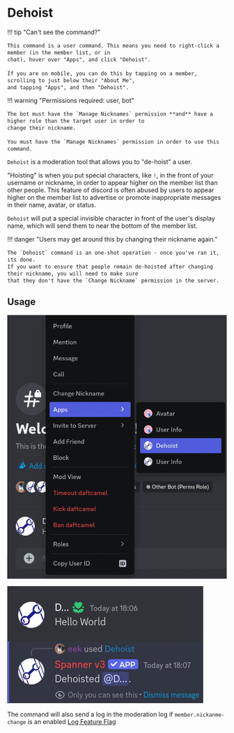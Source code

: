 # Dehoist

!!! tip "Can't see the command?"

    This command is a user command. This means you need to right-click a member (in the member list, or in
    chat), hover over "Apps", and click "Dehoist".

    If you are on mobile, you can do this by tapping on a member, scrolling to just below their "About Me",
    and tapping "Apps", and then "Dehoist".

!!! warning "Permissions required: user, bot"

    The bot must have the `Manage Nicknames` permission **and** have a higher role than the target user in order to
    change their nickname.

    You must have the `Manage Nicknames` permission in order to use this command.

`Dehoist` is a moderation tool that allows you to "de-hoist" a user.

"Hoisting" is when you put special characters, like `!`, in the front of your username or nickname, in order to 
appear higher on the member list than other people.
This feature of discord is often abused by users to appear higher on the member list to advertise or promote 
inappropriate messages in their name, avatar, or status.

`Dehoist` will put a special invisible character in front of the user's display name, which will send them to
near the bottom of the member list.

!!! danger "Users may get around this by changing their nickname again."

    The `Dehoist` command is an one-shot operation - once you've ran it, its done.
    If you want to ensure that people remain de-hoisted after changing their nickname, you will need to make sure
    that they don't have the `Change Nickname` permission in the server.

## Usage

![Find the "Dehoist" command under `User Context` -> `Apps` -> `Dehoist`](../../img/dehoist_location.webp)

![Example of the Dehoist command in action](../../img/dehoist_run.webp)

The command will also send a log in the moderation log if `member.nickanme-change` is an enabled
[Log Feature Flag](../features/Logging.md#2-setting-up-what-you-want-to-log)
